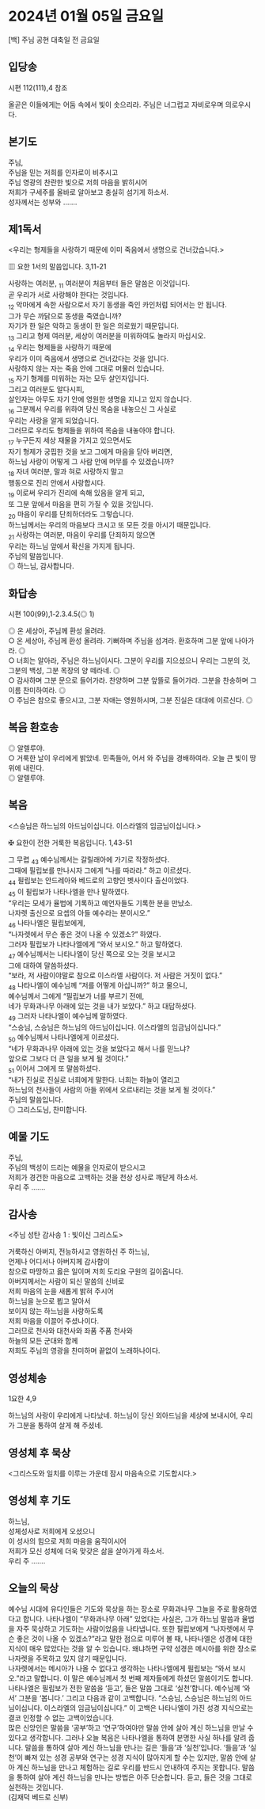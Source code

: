 # 2024년 01월 05일 금요일

[백] 주님 공현 대축일 전 금요일  


## 입당송

시편 112(111),4 참조

올곧은 이들에게는 어둠 속에서 빛이 솟으리라. 주님은 너그럽고 자비로우며 의로우시다.  
  
## 본기도

주님,  
주님을 믿는 저희를 인자로이 비추시고  
주님 영광의 찬란한 빛으로 저희 마음을 밝히시어  
저희가 구세주를 올바로 알아보고 충실히 섬기게 하소서.  
성자께서는 성부와 …….  
  
## 제1독서

<우리는 형제들을 사랑하기 때문에 이미 죽음에서 생명으로 건너갔습니다.>

▥ 요한 1서의 말씀입니다. 3,11-21

사랑하는 여러분, <sub>11</sub> 여러분이 처음부터 들은 말씀은 이것입니다.  
곧 우리가 서로 사랑해야 한다는 것입니다.  
<sub>12</sub> 악마에게 속한 사람으로서 자기 동생을 죽인 카인처럼 되어서는 안 됩니다.  
그가 무슨 까닭으로 동생을 죽였습니까?  
자기가 한 일은 악하고 동생이 한 일은 의로웠기 때문입니다.  
<sub>13</sub> 그리고 형제 여러분, 세상이 여러분을 미워하여도 놀라지 마십시오.  
<sub>14</sub> 우리는 형제들을 사랑하기 때문에  
우리가 이미 죽음에서 생명으로 건너갔다는 것을 압니다.  
사랑하지 않는 자는 죽음 안에 그대로 머물러 있습니다.  
<sub>15</sub> 자기 형제를 미워하는 자는 모두 살인자입니다.  
그리고 여러분도 알다시피,  
살인자는 아무도 자기 안에 영원한 생명을 지니고 있지 않습니다.  
<sub>16</sub> 그분께서 우리를 위하여 당신 목숨을 내놓으신 그 사실로  
우리는 사랑을 알게 되었습니다.  
그러므로 우리도 형제들을 위하여 목숨을 내놓아야 합니다.  
<sub>17</sub> 누구든지 세상 재물을 가지고 있으면서도  
자기 형제가 궁핍한 것을 보고 그에게 마음을 닫아 버리면,  
하느님 사랑이 어떻게 그 사람 안에 머무를 수 있겠습니까?  
<sub>18</sub> 자녀 여러분, 말과 혀로 사랑하지 말고  
행동으로 진리 안에서 사랑합시다.  
<sub>19</sub> 이로써 우리가 진리에 속해 있음을 알게 되고,  
또 그분 앞에서 마음을 편히 가질 수 있을 것입니다.  
<sub>20</sub> 마음이 우리를 단죄하더라도 그렇습니다.  
하느님께서는 우리의 마음보다 크시고 또 모든 것을 아시기 때문입니다.  
<sub>21</sub> 사랑하는 여러분, 마음이 우리를 단죄하지 않으면  
우리는 하느님 앞에서 확신을 가지게 됩니다.  
주님의 말씀입니다.  
◎ 하느님, 감사합니다.  
  
## 화답송

시편 100(99),1-2.3.4.5(◎ 1)

◎ 온 세상아, 주님께 환성 올려라.  
○ 온 세상아, 주님께 환성 올려라. 기뻐하며 주님을 섬겨라. 환호하며 그분 앞에 나아가라. ◎  
○ 너희는 알아라, 주님은 하느님이시다. 그분이 우리를 지으셨으니 우리는 그분의 것, 그분의 백성, 그분 목장의 양 떼라네. ◎  
○ 감사하며 그분 문으로 들어가라. 찬양하며 그분 앞뜰로 들어가라. 그분을 찬송하며 그 이름 찬미하여라. ◎  
○ 주님은 참으로 좋으시고, 그분 자애는 영원하시며, 그분 진실은 대대에 이르신다. ◎  
  
## 복음 환호송

◎ 알렐루야.  
○ 거룩한 날이 우리에게 밝았네. 민족들아, 어서 와 주님을 경배하여라. 오늘 큰 빛이 땅 위에 내린다.  
◎ 알렐루야.  
  
## 복음

<스승님은 하느님의 아드님이십니다. 이스라엘의 임금님이십니다.>

✠ 요한이 전한 거룩한 복음입니다. 1,43-51

그 무렵 <sub>43</sub> 예수님께서는 갈릴래아에 가기로 작정하셨다.  
그때에 필립보를 만나시자 그에게 “나를 따라라.” 하고 이르셨다.  
<sub>44</sub> 필립보는 안드레아와 베드로의 고향인 벳사이다 출신이었다.  
<sub>45</sub> 이 필립보가 나타나엘을 만나 말하였다.  
“우리는 모세가 율법에 기록하고 예언자들도 기록한 분을 만났소.  
나자렛 출신으로 요셉의 아들 예수라는 분이시오.”  
<sub>46</sub> 나타나엘은 필립보에게,  
“나자렛에서 무슨 좋은 것이 나올 수 있겠소?” 하였다.  
그러자 필립보가 나타나엘에게 “와서 보시오.” 하고 말하였다.  
<sub>47</sub> 예수님께서는 나타나엘이 당신 쪽으로 오는 것을 보시고  
그에 대하여 말씀하셨다.  
“보라, 저 사람이야말로 참으로 이스라엘 사람이다. 저 사람은 거짓이 없다.”  
<sub>48</sub> 나타나엘이 예수님께 “저를 어떻게 아십니까?” 하고 물으니,  
예수님께서 그에게 “필립보가 너를 부르기 전에,  
네가 무화과나무 아래에 있는 것을 내가 보았다.” 하고 대답하셨다.  
<sub>49</sub> 그러자 나타나엘이 예수님께 말하였다.  
“스승님, 스승님은 하느님의 아드님이십니다. 이스라엘의 임금님이십니다.”  
<sub>50</sub> 예수님께서 나타나엘에게 이르셨다.  
“네가 무화과나무 아래에 있는 것을 보았다고 해서 나를 믿느냐?  
앞으로 그보다 더 큰 일을 보게 될 것이다.”  
<sub>51</sub> 이어서 그에게 또 말씀하셨다.  
“내가 진실로 진실로 너희에게 말한다. 너희는 하늘이 열리고  
하느님의 천사들이 사람의 아들 위에서 오르내리는 것을 보게 될 것이다.”  
주님의 말씀입니다.  
◎ 그리스도님, 찬미합니다.  
  
## 예물 기도

주님,  
주님의 백성이 드리는 예물을 인자로이 받으시고  
저희가 경건한 마음으로 고백하는 것을 천상 성사로 깨닫게 하소서.  
우리 주 …….  
  
## 감사송

<주님 성탄 감사송 1 : 빛이신 그리스도>

거룩하신 아버지, 전능하시고 영원하신 주 하느님,  
언제나 어디서나 아버지께 감사함이  
참으로 마땅하고 옳은 일이며 저희 도리요 구원의 길이옵니다.  
아버지께서는 사람이 되신 말씀의 신비로  
저희 마음의 눈을 새롭게 밝혀 주시어  
하느님을 눈으로 뵙고 알아서  
보이지 않는 하느님을 사랑하도록  
저희 마음을 이끌어 주셨나이다.  
그러므로 천사와 대천사와 좌품 주품 천사와  
하늘의 모든 군대와 함께  
저희도 주님의 영광을 찬미하며 끝없이 노래하나이다.  
  
## 영성체송

1요한 4,9

하느님의 사랑이 우리에게 나타났네. 하느님이 당신 외아드님을 세상에 보내시어, 우리가 그분을 통하여 살게 해 주셨네.  
  
## 영성체 후 묵상

<그리스도와 일치를 이루는 가운데 잠시 마음속으로 기도합시다.>  
## 영성체 후 기도

하느님,  
성체성사로 저희에게 오셨으니  
이 성사의 힘으로 저희 마음을 움직이시어  
저희가 모신 성체에 더욱 맞갖은 삶을 살아가게 하소서.  
우리 주 …….  
  
## 오늘의 묵상

예수님 시대에 유다인들은 기도와 묵상을 하는 장소로 무화과나무 그늘을 주로 활용하였다고 합니다. 나타나엘이 “무화과나무 아래” 있었다는 사실은, 그가 하느님 말씀과 율법을 자주 묵상하고 기도하는 사람이었음을 나타냅니다. 또한 필립보에게 “나자렛에서 무슨 좋은 것이 나올 수 있겠소?”라고 말한 점으로 미루어 볼 때, 나타나엘은 성경에 대한 지식이 매우 많았다는 것을 알 수 있습니다. 왜냐하면 구약 성경은 메시아를 위한 장소로 나자렛을 주목하고 있지 않기 때문입니다.  
나자렛에서는 메시아가 나올 수 없다고 생각하는 나타나엘에게 필립보는 “와서 보시오.”라고 말합니다. 이 말은 예수님께서 첫 번째 제자들에게 하셨던 말씀이기도 합니다. 나타나엘은 필립보가 전한 말씀을 ‘듣고’, 들은 말씀 그대로 ‘실천’합니다. 예수님께 ‘와서’ 그분을 ‘봅니다.’ 그리고 다음과 같이 고백합니다. “스승님, 스승님은 하느님의 아드님이십니다. 이스라엘의 임금님이십니다.” 이 고백은 나타나엘이 가진 성경 지식으로는 결코 인정할 수 없는 고백이었습니다.  
많은 신앙인은 말씀을 ‘공부’하고 ‘연구’하여야만 말씀 안에 살아 계신 하느님을 만날 수 있다고 생각합니다. 그러나 오늘 복음은 나타나엘을 통하여 분명한 사실 하나를 알려 줍니다. 말씀을 통하여 살아 계신 하느님을 만나는 길은 ‘들음’과 ‘실천’입니다. ‘들음’과 ‘실천’이 빠져 있는 성경 공부와 연구는 성경 지식이 많아지게 할 수는 있지만, 말씀 안에 살아 계신 하느님을 만나고 체험하는 길로 우리를 반드시 안내하여 주지는 못합니다. 말씀을 통하여 살아 계신 하느님을 만나는 방법은 아주 단순합니다. 듣고, 들은 것을 그대로 실천하는 것입니다.  
(김재덕 베드로 신부)
